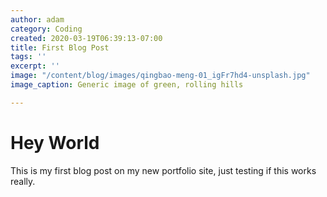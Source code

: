 ```yaml
---
author: adam
category: Coding
created: 2020-03-19T06:39:13-07:00
title: First Blog Post
tags: ''
excerpt: ''
image: "/content/blog/images/qingbao-meng-01_igFr7hd4-unsplash.jpg"
image_caption: Generic image of green, rolling hills

---
```

# Hey World

This is my first blog post on my new portfolio site, just testing if this works really.